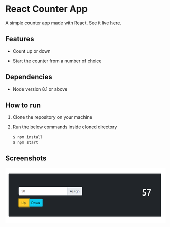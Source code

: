 # React Counter App

A simple counter app made with React. See it live [here](https://react-counter-app-bg.herokuapp.com/).


## Features

+ Count up or down

+ Start the counter from a number of choice


## Dependencies

+ Node version 8.1 or above


## How to run

1. Clone the repository on your machine

2. Run the below commands inside cloned directory

   ```bash
   $ npm install
   $ npm start
   ```


## Screenshots

<img src="screenshots/counter.png" alt="Counter" width="700"/>
